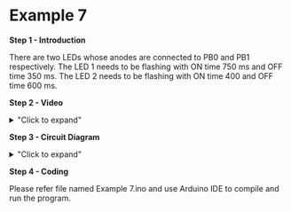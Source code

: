 # Example 7
**Step 1 - Introduction**

There are two LEDs whose anodes are connected to PB0 and PB1 respectively. The LED 1
needs to be flashing with ON time 750 ms and OFF time 350 ms. The LED 2 needs to be
flashing with ON time 400 and OFF time 600 ms.

**Step 2 - Video**
<details>
<summary>"Click to expand"</summary>

Youtube link here --> https://www.youtube.com/embed/vuI3QX1D5l4

[![Example 7](https://img.youtube.com/vi/vuI3QX1D5l4/0.jpg)](https://www.youtube.com/watch?v=vuI3QX1D5l4)
</details>

**Step 3 - Circuit Diagram**

<details>
<summary>"Click to expand"</summary>
<p align = "centre">
  <img src="https://github.com/Basitzaky/Embedded_System/blob/main/Week%2004/Example%207/Example%207.PNG" width = "473" height = "400" />   <img src="https://github.com/Basitzaky/Embedded_System/blob/main/Week%2004/Example%207/Setup%20Diagram.jpeg" width = "473" height = "400" />
</details>

**Step 4 - Coding**

Please refer file named Example 7.ino and use Arduino IDE to compile and run the program.  
